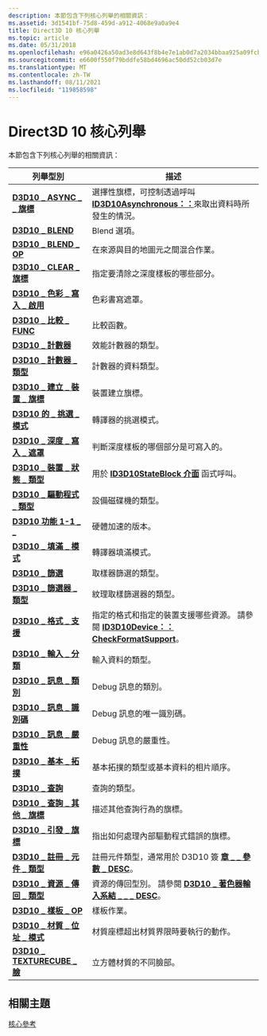 ```yaml
---
description: 本節包含下列核心列舉的相關資訊：
ms.assetid: 3d1541bf-75d8-459d-a912-4068e9a0a9e4
title: Direct3D 10 核心列舉
ms.topic: article
ms.date: 05/31/2018
ms.openlocfilehash: e96a0426a50ad3e8d643f8b4e7e1ab0d7a2034bbaa925a09fcb7d4e5f96640f7
ms.sourcegitcommit: e6600f550f79bddfe58bd4696ac50dd52cb03d7e
ms.translationtype: MT
ms.contentlocale: zh-TW
ms.lasthandoff: 08/11/2021
ms.locfileid: "119858598"
---
```

# <a name="direct3d-10-core-enumerations"></a>Direct3D 10 核心列舉

本節包含下列核心列舉的相關資訊：



| 列舉型別                                                               | 描述                                                                                                                                         |
|---------------------------------------------------------------------------|-----------------------------------------------------------------------------------------------------------------------------------------------------|
| [**D3D10 \_ ASYNC \_ \_ 旗標**](/windows/desktop/api/D3D10/ne-d3d10-d3d10_async_getdata_flag)           | 選擇性旗標，可控制透過呼叫 [**ID3D10Asynchronous：：**](/windows/desktop/api/D3D10/nf-d3d10-id3d10asynchronous-getdata)來取出資料時所發生的情況。       |
| [**D3D10 \_ BLEND**](/windows/desktop/api/D3D10/ne-d3d10-d3d10_blend)                                       | Blend 選項。                                                                                                                                      |
| [**D3D10 \_ BLEND \_ OP**](/windows/desktop/api/D3D10/ne-d3d10-d3d10_blend_op)                                | 在來源與目的地圖元之間混合作業。                                                                                          |
| [**D3D10 \_ CLEAR \_ 旗標**](/windows/desktop/api/D3D10/ne-d3d10-d3d10_clear_flag)                            | 指定要清除之深度樣板的哪些部分。                                                                                                |
| [**D3D10 \_ 色彩 \_ 寫入 \_ 啟用**](/windows/desktop/api/D3D10/ne-d3d10-d3d10_color_write_enable)           | 色彩書寫遮罩。                                                                                                                                |
| [**D3D10 \_ 比較 \_ FUNC**](/windows/desktop/api/D3D10/ne-d3d10-d3d10_comparison_func)                  | 比較函數。                                                                                                                               |
| [**D3D10 \_ 計數器**](/windows/desktop/api/D3D10/ne-d3d10-d3d10_counter)                                   | 效能計數器的類型。                                                                                                                      |
| [**D3D10 \_ 計數器 \_ 類型**](/windows/desktop/api/D3D10/ne-d3d10-d3d10_counter_type)                        | 計數器的資料類型。                                                                                                                             |
| [**D3D10 \_ 建立 \_ 裝置 \_ 旗標**](/windows/desktop/api/D3D10/ne-d3d10-d3d10_create_device_flag)           | 裝置建立旗標。                                                                                                                              |
| [**D3D10 的 \_ 挑選 \_ 模式**](/windows/desktop/api/D3D10/ne-d3d10-d3d10_cull_mode)                              | 轉譯器的挑選模式。                                                                                                                              |
| [**D3D10 \_ 深度 \_ 寫入 \_ 遮罩**](/windows/desktop/api/D3D10/ne-d3d10-d3d10_depth_write_mask)               | 判斷深度樣板的哪個部分是可寫入的。                                                                                          |
| [**D3D10 \_ 裝置 \_ 狀態 \_ 類型**](/windows/desktop/api/D3D10Effect/ne-d3d10effect-d3d10_device_state_types)           | 用於 [**ID3D10StateBlock 介面**](/windows/desktop/api/d3d10effect/nn-d3d10effect-id3d10stateblock) 函式呼叫。                                                                      |
| [**D3D10 \_ 驅動程式 \_ 類型**](/windows/desktop/api/D3D10misc/ne-d3d10misc-d3d10_driver_type)                          | 設備磁碟機的類型。                                                                                                                              |
| [**D3D10 功能 1-1 \_ \_**](/windows/desktop/api/D3D10_1/ne-d3d10_1-d3d10_feature_level1)                    | 硬體加速的版本。                                                                                                               |
| [**D3D10 \_ 填滿 \_ 模式**](/windows/desktop/api/D3D10/ne-d3d10-d3d10_fill_mode)                              | 轉譯器填滿模式。                                                                                                                              |
| [**D3D10 \_ 篩選**](/windows/desktop/api/D3D10/ne-d3d10-d3d10_filter)                                     | 取樣器篩選的類型。                                                                                                                           |
| [**D3D10 \_ 篩選器 \_ 類型**](/windows/desktop/api/D3D10/ne-d3d10-d3d10_filter_type)                          | 紋理取樣篩選器的類型。                                                                                                                  |
| [**D3D10 \_ 格式 \_ 支援**](/windows/desktop/api/D3D10/ne-d3d10-d3d10_format_support)                    | 指定的格式和指定的裝置支援哪些資源。 請參閱 [**ID3D10Device：： CheckFormatSupport**](/windows/desktop/api/D3D10/nf-d3d10-id3d10device-checkformatsupport)。 |
| [**D3D10 \_ 輸入 \_ 分類**](/windows/desktop/api/D3D10/ne-d3d10-d3d10_input_classification)        | 輸入資料的類型。                                                                                                                                |
| [**D3D10 \_ 訊息 \_ 類別**](/windows/desktop/api/d3d10sdklayers/ne-d3d10sdklayers-d3d10_message_category)                | Debug 訊息的類別。                                                                                                                       |
| [**D3D10 \_ 訊息 \_ 識別碼**](/windows/desktop/api/d3d10sdklayers/ne-d3d10sdklayers-d3d10_message_id)                            | Debug 訊息的唯一識別碼。                                                                                                                        |
| [**D3D10 \_ 訊息 \_ 嚴重性**](/windows/desktop/api/d3d10sdklayers/ne-d3d10sdklayers-d3d10_message_severity)                | Debug 訊息的嚴重性。                                                                                                                        |
| [**D3D10 \_ 基本 \_ 拓撲**](/previous-versions/windows/desktop/legacy/bb205334(v=vs.85))            | 基本拓撲的類型或基本資料的相片順序。                                                                              |
| [**D3D10 \_ 查詢**](/windows/desktop/api/D3D10/ne-d3d10-d3d10_query)                                       | 查詢的類型。                                                                                                                                   |
| [**D3D10 \_ 查詢 \_ 其他 \_ 旗標**](/windows/desktop/api/D3D10/ne-d3d10-d3d10_query_misc_flag)                 | 描述其他查詢行為的旗標。                                                                                                   |
| [**D3D10 \_ 引發 \_ 旗標**](/windows/desktop/api/D3D10/ne-d3d10-d3d10_raise_flag)                            | 指出如何處理內部驅動程式錯誤的旗標。                                                                                           |
| [**D3D10 \_ 註冊 \_ 元件 \_ 類型**](/windows/win32/api/d3dcommon/ne-d3dcommon-d3d_register_component_type) | 註冊元件類型，通常用於 D3D10 簽 [**章 \_ \_ 參數 \_ DESC**](/windows/desktop/api/D3D10Shader/ns-d3d10shader-d3d10_signature_parameter_desc)。                          |
| [**D3D10 \_ 資源 \_ 傳回 \_ 類型**](/windows/win32/api/d3dcommon/ne-d3dcommon-d3d_resource_return_type)       | 資源的傳回型別。 請參閱 [**D3D10 \_ 著色器輸入系結 \_ \_ \_ DESC**](/windows/desktop/api/D3D10Shader/ns-d3d10shader-d3d10_shader_input_bind_desc)。                                        |
| [**D3D10 \_ 樣板 \_ OP**](/windows/desktop/api/D3D10/ne-d3d10-d3d10_stencil_op)                            | 樣板作業。                                                                                                                                 |
| [**D3D10 \_ 材質 \_ 位址 \_ 模式**](/windows/desktop/api/D3D10/ne-d3d10-d3d10_texture_address_mode)       | 材質座標超出材質界限時要執行的動作。                                                             |
| [**D3D10 \_ TEXTURECUBE \_ 臉**](/windows/desktop/api/D3D10/ne-d3d10-d3d10_texturecube_face)                | 立方體材質的不同臉部。                                                                                                              |



 

## <a name="related-topics"></a>相關主題

<dl> <dt>

[核心參考](d3d10-graphics-reference-d3d10-core.md)
</dt> </dl>

 

 
